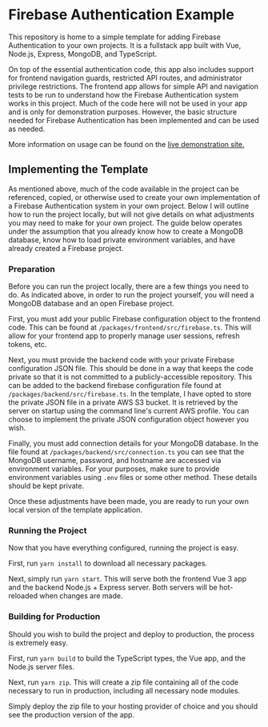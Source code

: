 # Firebase Authentication Example

This repository is home to a simple template for adding Firebase Authentication to your own projects. It is a fullstack app built with Vue, Node.js, Express, MongoDB, and TypeScript.

On top of the essential authentication code, this app also includes support for frontend navigation guards, restricted API routes, and administrator privilege restrictions. The frontend app allows for simple API and navigation tests to be run to understand how the Firebase Authentication system works in this project. Much of the code here will not be used in your app and is only for demonstration purposes. However, the basic structure needed for Firebase Authentication has been implemented and can be used as needed.

More information on usage can be found on the [live demonstration site.](https://auth.harrisonbludworth.com)

## Implementing the Template

As mentioned above, much of the code available in the project can be referenced, copied, or otherwise used to create your own implementation of a Firebase Authentication system in your own project. Below I will outline how to run the project locally, but will not give details on what adjustments you may need to make for your own project. The guide below operates under the assumption that you already know how to create a MongoDB database, know how to load private environment variables, and have already created a Firebase project.

### Preparation

Before you can run the project locally, there are a few things you need to do. As indicated above, in order to run the project yourself, you will need a MongoDB database and an open Firebase project.

First, you must add your public Firebase configuration object to the frontend code. This can be found at `/packages/frontend/src/firebase.ts`. This will allow for your frontend app to properly manage user sessions, refresh tokens, etc.

Next, you must provide the backend code with your private Firebase configuration JSON file. This should be done in a way that keeps the code private so that it is not committed to a publicly-accessible repository. This can be added to the backend firebase configuration file found at `/packages/backend/src/firebase.ts`. In the template, I have opted to store the private JSON file in a private AWS S3 bucket. It is retrieved by the server on startup using the command line's current AWS profile. You can choose to implement the private JSON configuration object however you wish.

Finally, you must add connection details for your MongoDB database. In the file found at `/packages/backend/src/connection.ts` you can see that the MongoDB username, password, and hostname are accessed via environment variables. For your purposes, make sure to provide environment variables using `.env` files or some other method. These details should be kept private.

Once these adjustments have been made, you are ready to run your own local version of the template application.

### Running the Project

Now that you have everything configured, running the project is easy.

First, run `yarn install` to download all necessary packages.

Next, simply run `yarn start`. This will serve both the frontend Vue 3 app and the backend Node.js + Express server. Both servers will be hot-reloaded when changes are made.

### Building for Production

Should you wish to build the project and deploy to production, the process is extremely easy.

First, run `yarn build` to build the TypeScript types, the Vue app, and the Node.js server files.

Next, run `yarn zip`. This will create a zip file containing all of the code necessary to run in production, including all necessary node modules.

Simply deploy the zip file to your hosting provider of choice and you should see the production version of the app.
